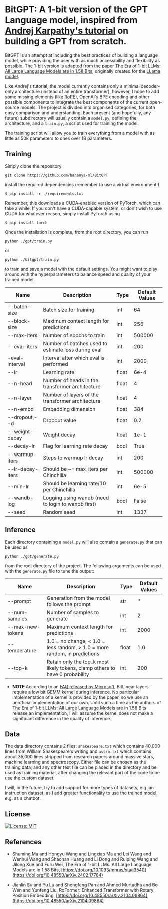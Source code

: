 # BitGPT: A 1-bit version of the GPT Language model, inspired from [Andrej Karpathy's tutorial](https://github.com/karpathy/nanoGPT) on building a GPT from scratch.

BitGPT is an attempt at including the best practices of building a language model, while providing the user with as much accessibility and flexibility as possible. The 1-bit version is adapted from the paper 
[The Era of 1-bit LLMs: All Large Language Models are in 1.58 Bits](https://arxiv.org/abs/2402.17764), originally created for the [LLama model](https://github.com/meta-llama/llama).

Like Andrej's tutorial, the model currently contains only a minimal decoder-only architecture (instead of an entire transformer), however, I hope to add some missing elements (like [RoPE](https://arxiv.org/abs/2104.09864)), OpenAI's BPE encoding
and other possible components to integrate the best components of the current open-source models. The project is divided into organised categories, for both easy comparison and understanding. Each present (and hopefully, any future)
subdirectory will usually contain a `model.py`, defining the architecture, and a `train.py`, a script used for training the model. 

The training script will allow you to train everything from a model with as little as 50k parameters to ones over 1B parameters. 

## Training

Simply clone the repository

```
git clone https://github.com/bananya-ml/BitGPT
```

install the required dependencies (remember to use a virtual environment!)

```
$ pip install -r ./requirements.txt
```

Remember, this downloads a CUDA-enabled version of PyTorch, which can take a while. If you don't have a CUDA-capable system, or don't wish to use CUDA for whatever reason, simply install PyTorch using

```
$ pip install torch
```

Once the installation is complete, from the root directory, you can run

```
python ./gpt/train.py
```

or

```
python ./bitgpt/train.py
```

to train and save a model with the default settings. You might want to play around with the hyperparameters to balance speed and quality of your trained model.

| Name           | Description                                       |Type  | Default Values |
|----------------|---------------------------------------------------|------|----------------|
|--batch-size    |Batch size for training                            |int   |64              |
|--block-size    |Maximum context length for predictions             |int   |256             |
|--max-iters     |Number of epochs to train                          |int   |500000          |
|--eval-iters    |Number of batches used to estimate loss during eval|int   |200             |
|-eval-interval  |Interval after which eval is performed             |int   |2000            |  
|--lr            |Learning rate                                      |float |6e-4            |
|--n-head        |Number of heads in the transformer architecture    |float |4               |
|--n-layer       |Number of layers of the transformer architecture   |float |4               |
|--n-embd        |Embedding dimension                                |float |384             |
|--dropout,--d   |Dropout value                                      |float |0.2             |
|--weight-decay  |Weight decay                                       |float |1e-1            |
|--decay-lr      |Flag for learning rate decay                       |bool  |True            |
|--warmup-iters  |Steps to warmup lr decay                           |int   |200             |
|--lr-decay-iters|Should be ~= max_iters per Chinchilla              |int   |500000          |
|--min-lr        |Should be learning rate/10 per Chinchilla          |int   |6e-5            |
|--wandb-log     |Logging using wandb (need to login to wandb first) |bool  |False           |
|--seed          |Random seed                                        |int   |1337            |


## Inference

Each directory containing a `model.py` will also contain a `generate.py` that can be used as 

```
python ./gpt/generate.py
```

from the root directory of the project. The following arguments can be used with the `generate.py` file to tune the output:

| Name           | Description                                                                |Type  | Default Values |
|----------------|----------------------------------------------------------------------------|------|----------------|
|--prompt        |Generation from the model follows the prompt                                |str   |''              |
|--num-samples   |Number of samples to generate                                               |int   |2               |
|--max-new-tokens|Maximum context length for predictions                                      |int   |2000            |
|--temperature   |1.0 = no change, < 1.0 = less random, > 1.0 = more random, in predictions   |float |1.0             |
|--top-k         |Retain only the top_k most likely tokens, clamp others to have 0 probability|int   |200             |


+ **NOTE** According to an [FAQ released by Microsoft](https://github.com/microsoft/unilm/blob/master/bitnet/The-Era-of-1-bit-LLMs__Training_Tips_Code_FAQ.pdf), BitLinear layers require a low bit GEMM kernel during inference. No particular implementation of a kernel is provided by the paper, so we use an unofficial implementation of our own. Until such a time as the authors of [The Era of 1-bit LLMs: All Large Language Models are in 1.58 Bits](https://arxiv.org/abs/2402.17764) release an implementation, I will assume the kernel does not make a significant difference in the quality of inference.

## Data

The data directory contains 2 files: `shakespeare.txt` which contains 40,000 lines from William Shakespeare's writing and `astro.txt` which contains about 35,000 lines stripped from research papers around massive stars,
machine learning and spectroscopy. Either file can be chosen as the training data, and any other text file can be placed in the directory and be used as training material, after changing the relevant part of the code
to be use the custom dataset.

I will, in the future, try to add support for more types of datasets, e.g. an instruction dataset, as I add greater functionality to use the trained model, e.g. as a chatbot. 

## License

[![License: MIT](https://img.shields.io/badge/License-MIT-yellow.svg)](https://opensource.org/licenses/MIT)

## References

* <a id="Shuming2024"></a> Shuming Ma and Hongyu Wang and Lingxiao Ma and Lei Wang and Wenhui Wang and Shaohan Huang and Li Dong and Ruiping Wang and Jilong Xue and Furu Wei, The Era of 1-bit LLMs: All Large Language Models are in 1.58 Bits, [https://doi.org/10.1093/mnras/staa3540](https://doi.org/10.48550/arXiv.2402.17764)

* <a id="Jianlin2023"></a> Jianlin Su and Yu Lu and Shengfeng Pan and Ahmed Murtadha and Bo Wen and Yunfeng Liu, RoFormer: Enhanced Transformer with Rotary Position Embedding, [https://doi.org/10.48550/arXiv.2104.09864](https://doi.org/10.48550/arXiv.2104.09864)
